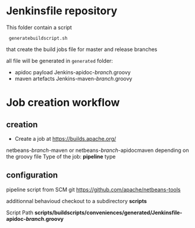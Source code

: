 <!--

    Licensed to the Apache Software Foundation (ASF) under one
    or more contributor license agreements.  See the NOTICE file
    distributed with this work for additional information
    regarding copyright ownership.  The ASF licenses this file
    to you under the Apache License, Version 2.0 (the
    "License"); you may not use this file except in compliance
    with the License.  You may obtain a copy of the License at

      http://www.apache.org/licenses/LICENSE-2.0

    Unless required by applicable law or agreed to in writing,
    software distributed under the License is distributed on an
    "AS IS" BASIS, WITHOUT WARRANTIES OR CONDITIONS OF ANY
    KIND, either express or implied.  See the License for the
    specific language governing permissions and limitations
    under the License.

-->

# Jenkinsfile repository 

This folder contain a script 
```
 generatebuildscript.sh
```
that create the build jobs file for master and release branches

all file will be generated in `generated` folder:
 * apidoc payload
  Jenkins-apidoc-*branch*.groovy 
 * maven artefacts
  Jenkins-maven-*branch*.groovy 

# Job creation workflow

## creation
 * Create a job at https://builds.apache.org/

netbeans-*branch*-maven or netbeans-*branch*-apidocmaven depending on the groovy file
Type of the job: **pipeline** type

## configuration 
 pipeline script from SCM
 git https://github.com/apache/netbeans-tools

 additionnal behavioud checkout to a subdirectory **scripts**

 Script Path **scripts/buildscripts/conveniences/generated/Jenkinsfile-apidoc-*branch*.groovy**

               


